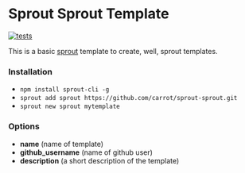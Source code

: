 # Sprout Sprout Template
[![tests](http://img.shields.io/travis/carrot/sprout-sprout/master.svg?style=flat)](https://travis-ci.org/carrot/sprout-sprout)

This is a basic [sprout](http://github.com/carrot/sprout) template to create, well, sprout templates.

### Installation

- `npm install sprout-cli -g`
- `sprout add sprout https://github.com/carrot/sprout-sprout.git`
- `sprout new sprout mytemplate`

### Options

- **name** (name of template)
- **github_username** (name of github user)
- **description** (a short description of the template)
